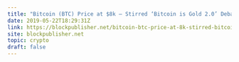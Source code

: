 ```yaml
---
title: "Bitcoin (BTC) Price at $8k – Stirred ‘Bitcoin is Gold 2.0’ Debate"
date: 2019-05-22T18:29:31Z
link: https://blockpublisher.net/bitcoin-btc-price-at-8k-stirred-bitcoin-is-gold-2-0-debate/?utm_medium=RSS&utm_source=hune
site: blockpublisher.net
topic: crypto
draft: false
---
```

